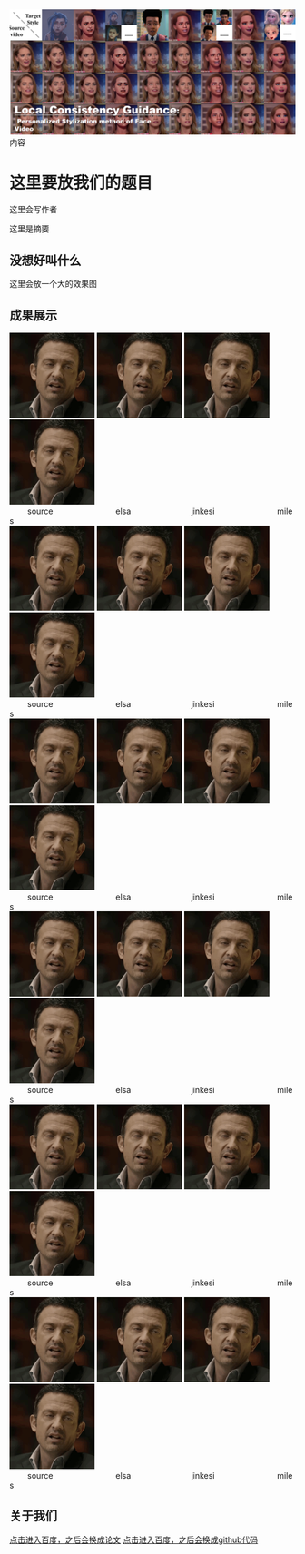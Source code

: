 <div>
  <img src="./img1.png" alt="drawing" width="950"/>
</div>
<div>
  内容
</div>





这里要放我们的题目
===



这里会写作者

这里是摘要

没想好叫什么
---

这里会放一个大的效果图

成果展示
---
<div>
<div>
  <img src="./text.gif" alt="drawing" width="150"/>
  <img src="./text.gif" alt="drawing" width="150"/>
  <img src="./text.gif" alt="drawing" width="150"/>
  <img src="./text.gif" alt="drawing" width="150"/>
</div>
  &nbsp;&nbsp;&nbsp;&nbsp;&nbsp;&nbsp;&nbsp;&nbsp;source&nbsp;&nbsp;&nbsp;&nbsp;&nbsp;&nbsp;&nbsp;&nbsp;&nbsp;&nbsp;&nbsp;&nbsp;&nbsp;&nbsp;&nbsp;&nbsp;&nbsp;&nbsp;&nbsp;&nbsp;&nbsp;&nbsp;&nbsp;&nbsp;&nbsp;&nbsp;&nbsp;&nbsp;elsa&nbsp;&nbsp;&nbsp;&nbsp;&nbsp;&nbsp;&nbsp;&nbsp;&nbsp;&nbsp;&nbsp;&nbsp;&nbsp;&nbsp;&nbsp;&nbsp;&nbsp;&nbsp;&nbsp;&nbsp;&nbsp;&nbsp;&nbsp;&nbsp;&nbsp;&nbsp;&nbsp;jinkesi&nbsp;&nbsp;&nbsp;&nbsp;&nbsp;&nbsp;&nbsp;&nbsp;&nbsp;&nbsp;&nbsp;&nbsp;&nbsp;&nbsp;&nbsp;&nbsp;&nbsp;&nbsp;&nbsp;&nbsp;&nbsp;&nbsp;&nbsp;&nbsp;&nbsp;&nbsp;&nbsp;&nbsp;miles
</div>

<div>
<div>
  <img src="./text.gif" alt="drawing" width="150"/>
  <img src="./text.gif" alt="drawing" width="150"/>
  <img src="./text.gif" alt="drawing" width="150"/>
  <img src="./text.gif" alt="drawing" width="150"/>
</div>
  &nbsp;&nbsp;&nbsp;&nbsp;&nbsp;&nbsp;&nbsp;&nbsp;source&nbsp;&nbsp;&nbsp;&nbsp;&nbsp;&nbsp;&nbsp;&nbsp;&nbsp;&nbsp;&nbsp;&nbsp;&nbsp;&nbsp;&nbsp;&nbsp;&nbsp;&nbsp;&nbsp;&nbsp;&nbsp;&nbsp;&nbsp;&nbsp;&nbsp;&nbsp;&nbsp;&nbsp;elsa&nbsp;&nbsp;&nbsp;&nbsp;&nbsp;&nbsp;&nbsp;&nbsp;&nbsp;&nbsp;&nbsp;&nbsp;&nbsp;&nbsp;&nbsp;&nbsp;&nbsp;&nbsp;&nbsp;&nbsp;&nbsp;&nbsp;&nbsp;&nbsp;&nbsp;&nbsp;&nbsp;jinkesi&nbsp;&nbsp;&nbsp;&nbsp;&nbsp;&nbsp;&nbsp;&nbsp;&nbsp;&nbsp;&nbsp;&nbsp;&nbsp;&nbsp;&nbsp;&nbsp;&nbsp;&nbsp;&nbsp;&nbsp;&nbsp;&nbsp;&nbsp;&nbsp;&nbsp;&nbsp;&nbsp;&nbsp;miles
</div>

<div>
<div>
  <img src="./text.gif" alt="drawing" width="150"/>
  <img src="./text.gif" alt="drawing" width="150"/>
  <img src="./text.gif" alt="drawing" width="150"/>
  <img src="./text.gif" alt="drawing" width="150"/>
</div>
  &nbsp;&nbsp;&nbsp;&nbsp;&nbsp;&nbsp;&nbsp;&nbsp;source&nbsp;&nbsp;&nbsp;&nbsp;&nbsp;&nbsp;&nbsp;&nbsp;&nbsp;&nbsp;&nbsp;&nbsp;&nbsp;&nbsp;&nbsp;&nbsp;&nbsp;&nbsp;&nbsp;&nbsp;&nbsp;&nbsp;&nbsp;&nbsp;&nbsp;&nbsp;&nbsp;&nbsp;elsa&nbsp;&nbsp;&nbsp;&nbsp;&nbsp;&nbsp;&nbsp;&nbsp;&nbsp;&nbsp;&nbsp;&nbsp;&nbsp;&nbsp;&nbsp;&nbsp;&nbsp;&nbsp;&nbsp;&nbsp;&nbsp;&nbsp;&nbsp;&nbsp;&nbsp;&nbsp;&nbsp;jinkesi&nbsp;&nbsp;&nbsp;&nbsp;&nbsp;&nbsp;&nbsp;&nbsp;&nbsp;&nbsp;&nbsp;&nbsp;&nbsp;&nbsp;&nbsp;&nbsp;&nbsp;&nbsp;&nbsp;&nbsp;&nbsp;&nbsp;&nbsp;&nbsp;&nbsp;&nbsp;&nbsp;&nbsp;miles
</div>


<div>
<div>
  <img src="./text.gif" alt="drawing" width="150"/>
  <img src="./text.gif" alt="drawing" width="150"/>
  <img src="./text.gif" alt="drawing" width="150"/>
  <img src="./text.gif" alt="drawing" width="150"/>
</div>
  &nbsp;&nbsp;&nbsp;&nbsp;&nbsp;&nbsp;&nbsp;&nbsp;source&nbsp;&nbsp;&nbsp;&nbsp;&nbsp;&nbsp;&nbsp;&nbsp;&nbsp;&nbsp;&nbsp;&nbsp;&nbsp;&nbsp;&nbsp;&nbsp;&nbsp;&nbsp;&nbsp;&nbsp;&nbsp;&nbsp;&nbsp;&nbsp;&nbsp;&nbsp;&nbsp;&nbsp;elsa&nbsp;&nbsp;&nbsp;&nbsp;&nbsp;&nbsp;&nbsp;&nbsp;&nbsp;&nbsp;&nbsp;&nbsp;&nbsp;&nbsp;&nbsp;&nbsp;&nbsp;&nbsp;&nbsp;&nbsp;&nbsp;&nbsp;&nbsp;&nbsp;&nbsp;&nbsp;&nbsp;jinkesi&nbsp;&nbsp;&nbsp;&nbsp;&nbsp;&nbsp;&nbsp;&nbsp;&nbsp;&nbsp;&nbsp;&nbsp;&nbsp;&nbsp;&nbsp;&nbsp;&nbsp;&nbsp;&nbsp;&nbsp;&nbsp;&nbsp;&nbsp;&nbsp;&nbsp;&nbsp;&nbsp;&nbsp;miles
</div>


<div>
<div>
  <img src="./text.gif" alt="drawing" width="150"/>
  <img src="./text.gif" alt="drawing" width="150"/>
  <img src="./text.gif" alt="drawing" width="150"/>
  <img src="./text.gif" alt="drawing" width="150"/>
</div>
  &nbsp;&nbsp;&nbsp;&nbsp;&nbsp;&nbsp;&nbsp;&nbsp;source&nbsp;&nbsp;&nbsp;&nbsp;&nbsp;&nbsp;&nbsp;&nbsp;&nbsp;&nbsp;&nbsp;&nbsp;&nbsp;&nbsp;&nbsp;&nbsp;&nbsp;&nbsp;&nbsp;&nbsp;&nbsp;&nbsp;&nbsp;&nbsp;&nbsp;&nbsp;&nbsp;&nbsp;elsa&nbsp;&nbsp;&nbsp;&nbsp;&nbsp;&nbsp;&nbsp;&nbsp;&nbsp;&nbsp;&nbsp;&nbsp;&nbsp;&nbsp;&nbsp;&nbsp;&nbsp;&nbsp;&nbsp;&nbsp;&nbsp;&nbsp;&nbsp;&nbsp;&nbsp;&nbsp;&nbsp;jinkesi&nbsp;&nbsp;&nbsp;&nbsp;&nbsp;&nbsp;&nbsp;&nbsp;&nbsp;&nbsp;&nbsp;&nbsp;&nbsp;&nbsp;&nbsp;&nbsp;&nbsp;&nbsp;&nbsp;&nbsp;&nbsp;&nbsp;&nbsp;&nbsp;&nbsp;&nbsp;&nbsp;&nbsp;miles
</div>


<div>
<div>
  <img src="./text.gif" alt="drawing" width="150"/>
  <img src="./text.gif" alt="drawing" width="150"/>
  <img src="./text.gif" alt="drawing" width="150"/>
  <img src="./text.gif" alt="drawing" width="150"/>
</div>
  &nbsp;&nbsp;&nbsp;&nbsp;&nbsp;&nbsp;&nbsp;&nbsp;source&nbsp;&nbsp;&nbsp;&nbsp;&nbsp;&nbsp;&nbsp;&nbsp;&nbsp;&nbsp;&nbsp;&nbsp;&nbsp;&nbsp;&nbsp;&nbsp;&nbsp;&nbsp;&nbsp;&nbsp;&nbsp;&nbsp;&nbsp;&nbsp;&nbsp;&nbsp;&nbsp;&nbsp;elsa&nbsp;&nbsp;&nbsp;&nbsp;&nbsp;&nbsp;&nbsp;&nbsp;&nbsp;&nbsp;&nbsp;&nbsp;&nbsp;&nbsp;&nbsp;&nbsp;&nbsp;&nbsp;&nbsp;&nbsp;&nbsp;&nbsp;&nbsp;&nbsp;&nbsp;&nbsp;&nbsp;jinkesi&nbsp;&nbsp;&nbsp;&nbsp;&nbsp;&nbsp;&nbsp;&nbsp;&nbsp;&nbsp;&nbsp;&nbsp;&nbsp;&nbsp;&nbsp;&nbsp;&nbsp;&nbsp;&nbsp;&nbsp;&nbsp;&nbsp;&nbsp;&nbsp;&nbsp;&nbsp;&nbsp;&nbsp;miles
</div>


关于我们
---

[点击进入百度，之后会换成论文](http://www.baidu.com)     [点击进入百度，之后会换成github代码](http://www.baidu.com)



